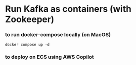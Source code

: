 # Run Kafka as containers (with Zookeeper)

### to run docker-compose locally (on MacOS)

```
docker compose up -d
```

### to deploy on ECS using AWS Copilot
